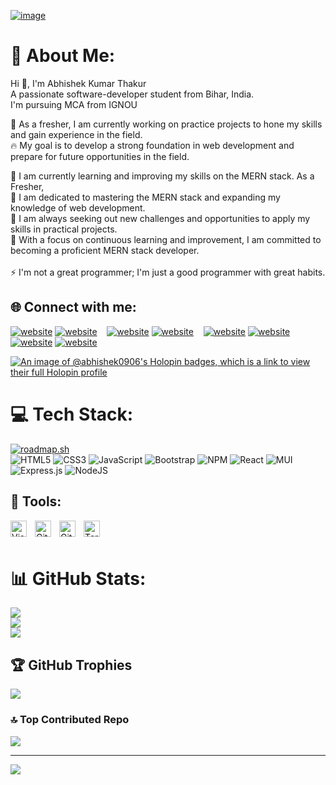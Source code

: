 [![image](https://user-images.githubusercontent.com/26720225/229844268-4f112acf-8cc5-41a1-a81c-040a0bf3300c.png)](https://pbs.twimg.com/profile_banners/739818907/1660448770/1500x500)

# 💫 About Me:
Hi 🙏, I'm Abhishek Kumar Thakur<br>A passionate software-developer student from Bihar, India.<br>I'm pursuing MCA from IGNOU <br> 

🔭 As a fresher, I am currently working on practice projects to hone my skills and gain experience in the field.<br>
🔥 My goal is to develop a strong foundation in web development and prepare for future opportunities in the field.<br>

🌱 I am currently learning and improving my skills on the MERN stack. As a Fresher, <br>
🌱 I am dedicated to mastering the MERN stack and expanding my knowledge of web development. <br>
🌱 I am always seeking out new challenges and opportunities to apply my skills in practical projects. <br>
🌱 With a focus on continuous learning and improvement, I am committed to becoming a proficient MERN stack developer.<br>
<br>
⚡ I'm not a great programmer; I'm just a good programmer with great habits.<br>

## 🌐 Connect with me:
[![website](./img/linkedin-light.svg)](https://www.linkedin.com/in/abhishek-kumar-thakur-05582b152/#gh-light-mode-only)
[![website](./img/linkedin-dark.svg)](https://www.linkedin.com/in/abhishek-kumar-thakur-05582b152/#gh-dark-mode-only)
&nbsp;&nbsp;
[![website](./img/instagram-light.svg)](#gh-light-mode-only)
[![website](./img/instagram-dark.svg)](#gh-dark-mode-only)
&nbsp;&nbsp;
[![website](./img/twitter-light.svg)](#gh-light-mode-only)
[![website](./img/twitter-dark.svg)](#gh-dark-mode-only)
&nbsp;&nbsp;
[![website](./img/globe-light.svg)](https://codepen.io/abhishek-090#gh-light-mode-only#gh-light-mode-only)
[![website](./img/globe-dark.svg)](https://codepen.io/abhishek-090#gh-light-mode-only#gh-dark-mode-only)
 
 
[![An image of @abhishek0906's Holopin badges, which is a link to view their full Holopin profile](https://holopin.me/abhishek0906)](https://holopin.io/@abhishek0906)

# 💻 Tech Stack:

[![roadmap.sh](https://api.roadmap.sh/v1-badge/wide/64f81b1b5ce9f4ca5896da96?variant=dark)](https://roadmap.sh)
<br>
![HTML5](https://img.shields.io/badge/html5-%23E34F26.svg?style=flat&logo=html5&logoColor=white) ![CSS3](https://img.shields.io/badge/css3-%231572B6.svg?style=flat&logo=css3&logoColor=white) ![JavaScript](https://img.shields.io/badge/javascript-%23323330.svg?style=flat&logo=javascript&logoColor=%23F7DF1E) ![Bootstrap](https://img.shields.io/badge/bootstrap-%23563D7C.svg?style=flat&logo=bootstrap&logoColor=white) ![NPM](https://img.shields.io/badge/NPM-%23000000.svg?style=flat&logo=npm&logoColor=white) ![React](https://img.shields.io/badge/react-%2320232a.svg?style=flat&logo=react&logoColor=%2361DAFB) ![MUI](https://img.shields.io/badge/MUI-%230081CB.svg?style=flat&logo=material-ui&logoColor=white) ![Express.js](https://img.shields.io/badge/express.js-%23404d59.svg?style=flat&logo=express&logoColor=%2361DAFB) ![NodeJS](https://img.shields.io/badge/node.js-6DA55F?style=flat&logo=node.js&logoColor=white)
 
## 🧰 Tools:
<img align="left" alt="Visual Studio Code" width="26px" src="https://cdn.jsdelivr.net/gh/devicons/devicon/icons/vscode/vscode-original.svg" style="padding-right:10px;" />
<img align="left" alt="Git" width="26px" src="https://cdn.jsdelivr.net/gh/devicons/devicon/icons/git/git-original.svg" style="padding-right:10px;" />
<img align="left" alt="GitHub" width="26px" src="https://user-images.githubusercontent.com/3369400/139447912-e0f43f33-6d9f-45f8-be46-2df5bbc91289.png" style="padding-right:10px;" />
<img align="left" alt="Terminal" width="26px" src="./img/terminal-dark.svg" />

<br />
<br />

# 📊 GitHub Stats:
![](https://github-readme-stats.vercel.app/api?username=Abhishek-090&theme=react&hide_border=false&include_all_commits=true&count_private=true)<br/>
![](https://github-readme-streak-stats.herokuapp.com/?user=Abhishek-090&theme=react&hide_border=false)<br/>
![](https://github-readme-stats.vercel.app/api/top-langs/?username=Abhishek-090&theme=react&hide_border=false&include_all_commits=true&count_private=true&layout=compact)

## 🏆 GitHub Trophies
![](https://github-profile-trophy.vercel.app/?username=Abhishek-090&theme=onestar&no-frame=false&no-bg=false&margin-w=4)


### 🔝 Top Contributed Repo
![](https://github-contributor-stats.vercel.app/api?username=Abhishek-090&limit=5&theme=tokyonight&combine_all_yearly_contributions=true)


---
[![](https://visitcount.itsvg.in/api?id=Abhishek-090&icon=5&color=1)](https://visitcount.itsvg.in)

<!-- Proudly created with GPRM ( https://gprm.itsvg.in ) -->
